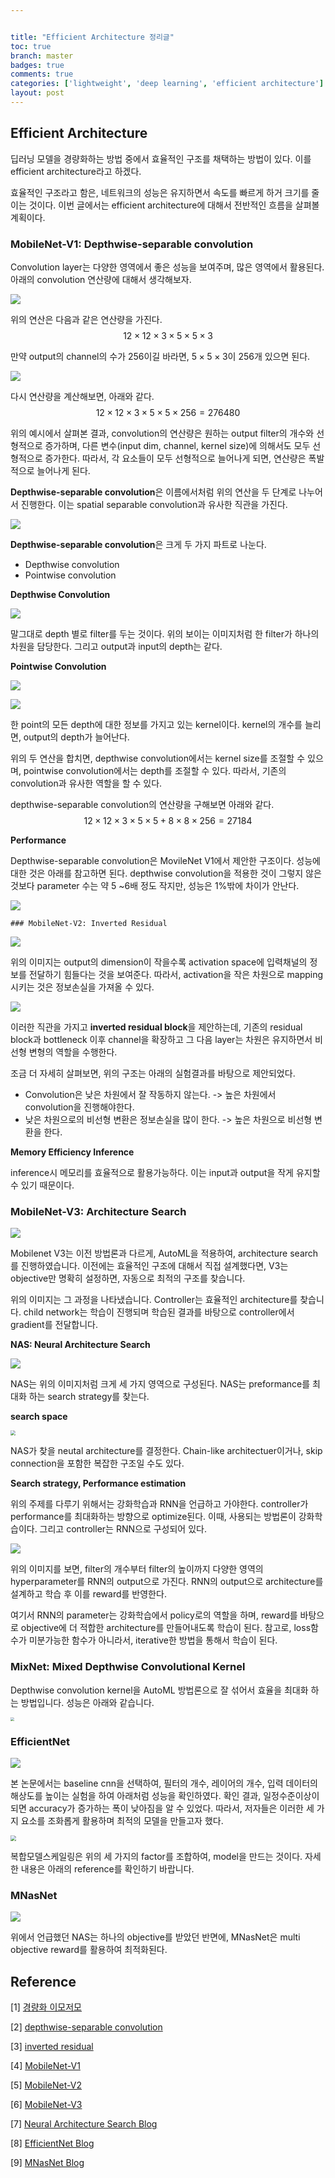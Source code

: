 ```yaml
---


title: "Efficient Architecture 정리글"
toc: true
branch: master
badges: true
comments: true
categories: ['lightweight', 'deep learning', 'efficient architecture']
layout: post
---
```




## Efficient Architecture

딥러닝 모델을 경량화하는 방법 중에서 효율적인 구조를 채택하는 방법이 있다. 이를 efficient architecture라고 하겠다.

효율적인 구조라고 함은, 네트워크의 성능은 유지하면서 속도를 빠르게 하거 크기를 줄이는 것이다. 이번 글에서는 efficient architecture에 대해서 전반적인 흐름을 살펴볼 계획이다.



### **MobileNet-V1: Depthwise-separable convolution**

Convolution layer는 다양한 영역에서 좋은 성능을 보여주며, 많은 영역에서 활용된다. 아래의 convolution 연산량에 대해서 생각해보자.

![](https://miro.medium.com/max/4800/1*fgYepSWdgywsqorf3bdksg.png)

위의 연산은 다음과 같은 연산량을 가진다.
$$
12 \times 12 \times 3 \times 5 \times 5 \times 3
$$


만약 output의 channel의 수가 256이길 바라면, $5 \times 5 \times 3$이 256개 있으면 된다.

![](https://miro.medium.com/max/1400/1*XloAmCh5bwE4j1G7yk5THw.png)

다시 연산량을 계산해보면, 아래와 같다.
$$
12 \times 12 \times 3 \times 5 \times 5 \times 256 = 276480
$$


위의 예시에서 살펴본 결과, convolution의 연산량은 원하는 output filter의 개수와 선형적으로 증가하며, 다른 변수(input dim, channel, kernel size)에 의해서도 모두 선형적으로 증가한다. 따라서, 각 요소들이 모두 선형적으로 늘어나게 되면, 연산량은 폭발적으로 늘어나게 된다.



**Depthwise-separable convolution**은 이름에서처럼 위의 연산을 두 단계로 나누어서 진행한다. 이는 spatial separable convolution과 유사한 직관을 가진다. 

![](https://miro.medium.com/max/1400/1*o3mKhG3nHS-1dWa_plCeFw.png)



**Depthwise-separable convolution**은 크게 두 가지 파트로 나눈다.

- Depthwise convolution
- Pointwise convolution



**Depthwise Convolution**

![](https://miro.medium.com/max/1400/1*yG6z6ESzsRW-9q5F_neOsg.png)

말그대로 depth 별로 filter를 두는 것이다. 위의 보이는 이미지처럼 한 filter가 하나의 차원을 담당한다. 그리고 output과 input의 depth는 같다.

**Pointwise Convolution**

![](https://miro.medium.com/max/1400/1*37sVdBZZ9VK50pcAklh8AQ.png)

![](https://miro.medium.com/max/1400/1*Q7a20gyuunpJzXGnWayUDQ.png)

한 point의 모든 depth에 대한 정보를 가지고 있는 kernel이다. kernel의 개수를 늘리면, output의 depth가 늘어난다.

위의 두 연산을 합치면, depthwise convolution에서는 kernel size를 조절할 수 있으며, pointwise convolution에서는 depth를 조절할 수 있다. 따라서, 기존의 convolution과 유사한 역할을 할 수 있다.

depthwise-separable convolution의 연산량을 구해보면 아래와 같다.
$$
12 \times 12 \times 3 \times 5 \times 5 + 8 \times 8 \times 256 = 27184
$$




**Performance**

Depthwise-separable convolution은 MovileNet V1에서 제안한 구조이다. 성능에 대한 것은 아래를 참고하면 된다.  depthwise convolution을 적용한 것이 그렇지 않은 것보다 parameter 수는 약 5 ~6배 정도 작지만, 성능은 1%밖에 차이가 안난다.

![](https://blog.kakaocdn.net/dn/cTebmi/btqEjpAJeoQ/jkEe3CkKsS6TugGAimnrK1/img.png)





	### MobileNet-V2: Inverted Residual

![](https://miro.medium.com/max/4800/1*bSiu8CCxznrr2VthpV2jdw.png)

위의 이미지는 output의 dimension이 작을수록 activation space에 입력채널의 정보를 전달하기 힘들다는 것을 보여준다. 따라서, activation을 작은 차원으로 mapping 시키는 것은 정보손실을 가져올 수 있다.

![](https://img1.daumcdn.net/thumb/R1280x0/?scode=mtistory2&fname=https%3A%2F%2Fblog.kakaocdn.net%2Fdn%2FbfWWAo%2Fbtqxmv8lNPb%2Fzbco9dIzLplDXfOK7lJg1k%2Fimg.png)

이러한 직관을 가지고 **inverted residual block**을 제안하는데, 기존의 residual block과 bottleneck 이후 channel을 확장하고 그 다음 layer는 차원은 유지하면서 비선형 변형의 역할을 수행한다.

조금 더 자세히 살펴보면, 위의 구조는 아래의 실험결과를 바탕으로 제안되었다.

- Convolution은 낮은 차원에서 잘 작동하지 않는다. -> 높은 차원에서 convolution을 진행해야한다.
- 낮은 차원으로의 비선형 변환은 정보손실을 많이 한다. -> 높은 차원으로 비선형 변환을 한다.



**Memory Efficiency Inference**

inference시 메모리를 효율적으로 활용가능하다. 이는 input과 output을 작게 유지할 수 있기 때문이다.



### MobileNet-V3: Architecture Search

![](https://miro.medium.com/max/1300/1*HNSvrDfVuDsb-4E10ZqSmg.png)



Mobilenet V3는 이전 방법론과 다르게, AutoML을 적용하여, architecture search를 진행하였습니다. 이전에는 효율적인 구조에 대해서 직접 설계했다면, V3는 objective만 명확히 설정하면, 자동으로 최적의 구조를 찾습니다.

위의 이미지는 그 과정을 나타냈습니다. Controller는 효율적인 architecture를 찾습니다. child network는 학습이 진행되며 학습된 결과를 바탕으로 controller에서 gradient를 전달합니다.



**NAS: Neural Architecture Search**

![](https://cdn-images-1.medium.com/max/720/1*cr1OHTq9lE4GDyOCYeknxQ.png)

NAS는 위의 이미지처럼 크게 세 가지 영역으로 구성된다. NAS는 preformance를 최대화 하는 search strategy를 찾는다.

**search space**

<img src="https://cdn-images-1.medium.com/max/720/1*rxBO_zugD4EGXTzwjPXoOQ.png" style="zoom:50%;" />

NAS가 찾을 neutal architecture를 결정한다. Chain-like architectuer이거나, skip connection을 포함한 복잡한 구조일 수도 있다. 



**Search strategy, Performance estimation**

위의 주제를 다루기 위해서는 강화학습과 RNN을 언급하고 가야한다. controller가 performance를 최대화하는 방향으로 optimize된다. 이때, 사용되는 방법론이 강화학습이다. 그리고 controller는 RNN으로 구성되어 있다. 

![](https://cdn-images-1.medium.com/max/720/1*jsdG_98K-kCLyqCY4Hxp7w.png)

위의 이미지를 보면, filter의 개수부터 filter의 높이까지 다양한 영역의 hyperparameter를 RNN의 output으로 가진다. RNN의 output으로 architecture를 설계하고 학습 후 이를 reward를 반영한다.

여기서 RNN의 parameter는 강화학습에서 policy로의 역할을 하며, reward를 바탕으로 objective에 더 적합한 architecture를 만들어내도록 학습이 된다. 참고로, loss함수가 미분가능한 함수가 아니라서, iterative한 방법을 통해서 학습이 된다.	

### MixNet: Mixed Depthwise Convolutional Kernel

Depthwise convolution kernel을 AutoML 방법론으로 잘 섞어서 효율을 최대화 하는 방법입니다. 성능은 아래와 같습니다.

<img src="https://miro.medium.com/max/4800/1*i7vCSV14vZqeD39_i0BXLw.png" style="zoom:40%;" />



### EfficientNet

![](http://solarisailab.com/wp-content/uploads/2020/05/efficientnet_factor-1024x484.png)

본 논문에서는 baseline cnn을 선택하여, 필터의 개수, 레이어의 개수, 입력 데이터의 해상도를 높이는 실험을 하여 아래처럼 성능을 확인하였다. 확인 결과, 일정수준이상이 되면 accuracy가 증가하는 폭이 낮아짐을 알 수 있었다. 따라서, 저자들은 이러한 세 가지 요소를 조화롭게 활용하며 최적의 모델을 만들고자 했다.

<img src="http://solarisailab.com/wp-content/uploads/2020/05/efficientnet_factor_experiment-1024x388.png" style="zoom:55%;" />



복합모델스케일링은 위의 세 가지의 factor를 조합하여, model을 만드는 것이다. 자세한 내용은 아래의 reference를 확인하기 바랍니다.



### MNasNet

![](https://3.bp.blogspot.com/-AdjfrZWQ0as/W2jkUwfCZwI/AAAAAAAADNM/cedodZCGRFQaD075xxIQpe2gU9bYay3xwCLcBGAs/s640/image1.png)

위에서 언급했던 NAS는 하나의 objective를 받았던 반면에, MNasNet은 multi objective reward를 활용하여 최적화된다.



## Reference

[1] [경량화 이모저모](https://www.youtube.com/watch?v=BhS4EofeY8E&ab_channel=JunghoonKim)

[2] [depthwise-separable convolution](https://towardsdatascience.com/a-basic-introduction-to-separable-convolutions-b99ec3102728)

[3] [inverted residual](https://miro.medium.com/max/4800/1*bSiu8CCxznrr2VthpV2jdw.png)

[4] [MobileNet-V1]()

[5] [MobileNet-V2]()

[6] [MobileNet-V3]()

[7] [Neural Architecture Search Blog](https://theaiacademy.blogspot.com/2020/05/neural-architecture-search-nas-future.html)

[8] [EfficientNet Blog](http://solarisailab.com/archives/2666)

[9] [MNasNet Blog](https://ai.googleblog.com/2018/08/mnasnet-towards-automating-design-of.html)